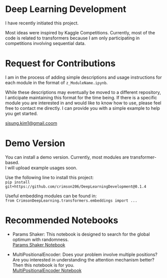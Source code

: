 # Deep Learning Development

I have recently initiated this project.

Most ideas were inspired by Kaggle Competitions.
Currently, most of the code is related to transformers because I am only participating in competitions involving sequential data.

# Request for Contributions
I am in the process of adding simple descriptions and usage instructions for each module in the format of `z_ModuleName.ipynb`.

While these descriptions may eventually be moved to a different repository, I anticipate maintaining this format for the time being. If there is a specific module you are interested in and would like to know how to use, please feel free to contact me directly. I can provide you with a simple example to help you get started.

sisung.kim1@gmail.coom

# Demo Version

You can install a demo version.
Currently, most modules are transformer-based.  
I will upload example usages soon.

Use the following line to install this project:  
`pip install git+https://github.com/crimson206/DeepLearningDevelopment@0.1.4`

Useful embedding modules can be found in:  
`from CrimsonDeepLearning.transformers.embeddings import ...`

# Recommended Notebooks
- Params Shaker: This notebook is designed to search for the global optimum with randomness.  
  [Params Shaker Notebook]([https://github.com/crimson206/DeepLearningDevelopment/blob/main/src/global_optimum/shakers/z_ParamsShaker.ipynb](https://github.com/crimson206/DeepLearningDevelopment/blob/main/src/global_optimum/shakers/z_ParamsShaker.ipynb))

- MultiPositionalEncoder: Does your problem involve multiple positions? Are you interested in understanding the attention mechanism better? Then this notebook is for you.  
  [MultiPositionalEncoder Notebook]([https://github.com/crimson206/DeepLearningDevelopment/blob/main/src/model_development/transformers/embeddings/z_MultiPositionalEncoders.ipynb](https://github.com/crimson206/DeepLearningDevelopment/blob/main/src/CrimsonDeepLearning/transformers/embeddings/z_MultiPositionalEncoders.ipynb)https://github.com/crimson206/DeepLearningDevelopment/blob/main/src/CrimsonDeepLearning/transformers/embeddings/z_MultiPositionalEncoders.ipynb)
